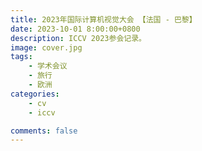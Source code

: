 ```yaml
---
title: 2023年国际计算机视觉大会 【法国 - 巴黎】
date: 2023-10-01 8:00:00+0800
description: ICCV 2023参会记录。
image: cover.jpg
tags: 
    - 学术会议
    - 旅行
    - 欧洲
categories:
    - cv
    - iccv

comments: false
---
```


